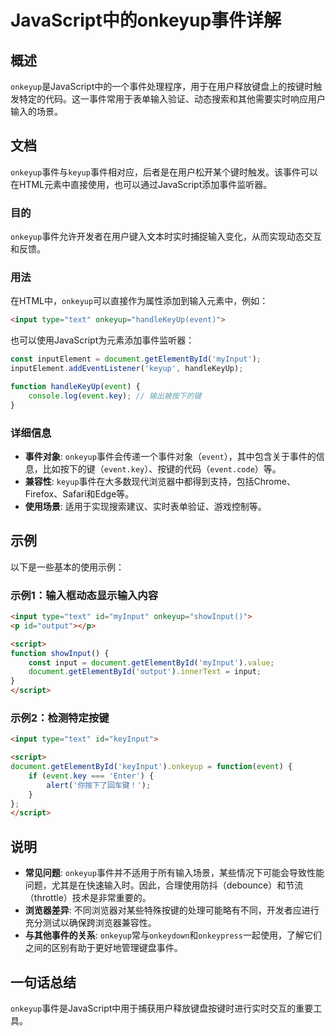 <!--
Meta Description: # JavaScript中的onkeyup事件详解 ## 概述 `onkeyup`是JavaScript中的一个事件处理程序，用于在用户释放键盘上的按键时触发特定的代码。这一事件常用于表单输入验证、动态搜索和其他需要实时响应用户输入的场景。 ## 文档 `onkeyup`事件与`keyup`事件相对...
Meta Keywords: onkeyup, event, input, document, getelementbyid
-->

# JavaScript中的onkeyup事件详解

## 概述
`onkeyup`是JavaScript中的一个事件处理程序，用于在用户释放键盘上的按键时触发特定的代码。这一事件常用于表单输入验证、动态搜索和其他需要实时响应用户输入的场景。

## 文档
`onkeyup`事件与`keyup`事件相对应，后者是在用户松开某个键时触发。该事件可以在HTML元素中直接使用，也可以通过JavaScript添加事件监听器。

### 目的
`onkeyup`事件允许开发者在用户键入文本时实时捕捉输入变化，从而实现动态交互和反馈。

### 用法
在HTML中，`onkeyup`可以直接作为属性添加到输入元素中，例如：

```html
<input type="text" onkeyup="handleKeyUp(event)">
```

也可以使用JavaScript为元素添加事件监听器：

```javascript
const inputElement = document.getElementById('myInput');
inputElement.addEventListener('keyup', handleKeyUp);

function handleKeyUp(event) {
    console.log(event.key); // 输出被按下的键
}
```

### 详细信息
- **事件对象**: `onkeyup`事件会传递一个事件对象（`event`），其中包含关于事件的信息，比如按下的键（`event.key`）、按键的代码（`event.code`）等。
- **兼容性**: `keyup`事件在大多数现代浏览器中都得到支持，包括Chrome、Firefox、Safari和Edge等。
- **使用场景**: 适用于实现搜索建议、实时表单验证、游戏控制等。

## 示例
以下是一些基本的使用示例：

### 示例1：输入框动态显示输入内容
```html
<input type="text" id="myInput" onkeyup="showInput()">
<p id="output"></p>

<script>
function showInput() {
    const input = document.getElementById('myInput').value;
    document.getElementById('output').innerText = input;
}
</script>
```

### 示例2：检测特定按键
```html
<input type="text" id="keyInput">

<script>
document.getElementById('keyInput').onkeyup = function(event) {
    if (event.key === 'Enter') {
        alert('你按下了回车键！');
    }
};
</script>
```

## 说明
- **常见问题**: `onkeyup`事件并不适用于所有输入场景，某些情况下可能会导致性能问题，尤其是在快速输入时。因此，合理使用防抖（debounce）和节流（throttle）技术是非常重要的。
- **浏览器差异**: 不同浏览器对某些特殊按键的处理可能略有不同，开发者应进行充分测试以确保跨浏览器兼容性。
- **与其他事件的关系**: `onkeyup`常与`onkeydown`和`onkeypress`一起使用，了解它们之间的区别有助于更好地管理键盘事件。

## 一句话总结
`onkeyup`事件是JavaScript中用于捕获用户释放键盘按键时进行实时交互的重要工具。